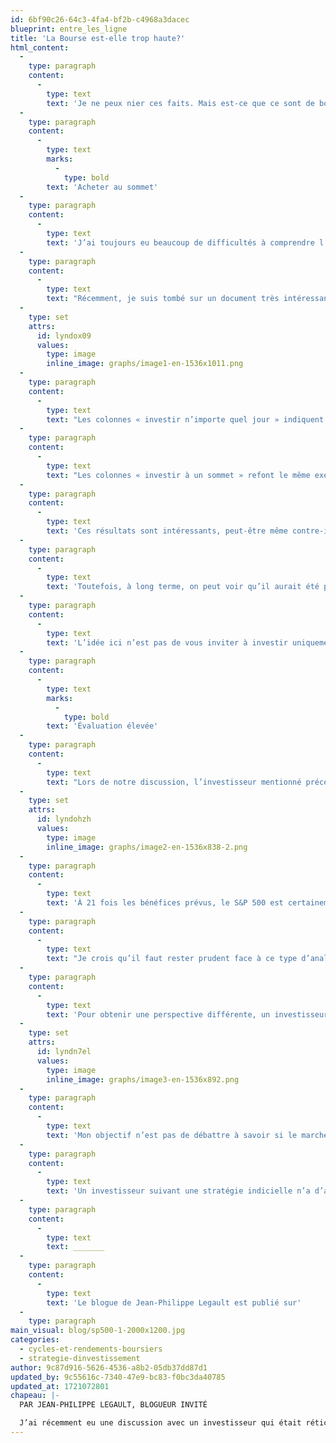 ```yaml
---
id: 6bf90c26-64c3-4fa4-bf2b-c4968a3dacec
blueprint: entre_les_ligne
title: 'La Bourse est-elle trop haute?'
html_content:
  -
    type: paragraph
    content:
      -
        type: text
        text: 'Je ne peux nier ces faits. Mais est-ce que ce sont de bonnes raisons pour ne pas investir?'
  -
    type: paragraph
    content:
      -
        type: text
        marks:
          -
            type: bold
        text: 'Acheter au sommet'
  -
    type: paragraph
    content:
      -
        type: text
        text: 'J’ai toujours eu beaucoup de difficultés à comprendre l’excuse du niveau élevé des marchés pour ne pas investir. Il est tout à fait naturel qu’un indice atteigne régulièrement de nouveaux sommets. Avec le temps, la croissance économique entraîne une hausse des bénéfices des sociétés et donc de leurs cours boursiers. Si vous examinez le graphique à très long terme d’un indice boursier, vous remarquerez qu’il présente une série de nouveaux sommets.'
  -
    type: paragraph
    content:
      -
        type: text
        text: "Récemment, je suis tombé sur un document très intéressant produit par J.P. Morgan Asset Management dans lequel les analystes ont tenté de calculer l’impact d’investir à un sommet. Voici le résultat\_:"
  -
    type: set
    attrs:
      id: lyndox09
      values:
        type: image
        inline_image: graphs/image1-en-1536x1011.png
  -
    type: paragraph
    content:
      -
        type: text
        text: "Les colonnes « investir n’importe quel jour » indiquent qu’un investisseur qui aurait acheté l’indice S&P 500 à tous les jours entre 1988 et 2023 et qui l’aurait conservé pendant un an aurait réalisé un rendement moyen de 11,9\_%. Sur trois mois, son rendement moyen aurait été de 2,9 % alors que sur trois ans, il aurait été de 40,2 %."
  -
    type: paragraph
    content:
      -
        type: text
        text: "Les colonnes « investir à un sommet » refont le même exercice, mais en prenant uniquement les jours où un nouveau sommet est atteint. Ainsi, un investisseur qui aurait investi uniquement lorsque le S&P 500 atteignait un sommet aurait obtenu, en moyenne, un rendement de 13,4\_% un an suivant son investissement."
  -
    type: paragraph
    content:
      -
        type: text
        text: 'Ces résultats sont intéressants, peut-être même contre-intuitifs. À court terme, un nouveau sommet n’est pas forcément synonyme de rendements supérieurs. Au contraire, il n’est pas rare de voir le marché prendre une pause ou même reculer légèrement dans les mois suivants un nouveau sommet.'
  -
    type: paragraph
    content:
      -
        type: text
        text: 'Toutefois, à long terme, on peut voir qu’il aurait été préférable d’investir uniquement aux sommets. L’explication la plus probable de ce phénomène est que les nouveaux sommets sont souvent regroupés. En effet, lorsque les marchés s’emballent, on risque de connaître une succession rapide de nouveaux sommets suivis d’une pause.'
  -
    type: paragraph
    content:
      -
        type: text
        text: 'L’idée ici n’est pas de vous inviter à investir uniquement lorsque le marché atteint un sommet. Mon objectif est de vous faire remarquer que la stratégie d’éviter d’investir à des sommets est futile.'
  -
    type: paragraph
    content:
      -
        type: text
        marks:
          -
            type: bold
        text: 'Évaluation élevée'
  -
    type: paragraph
    content:
      -
        type: text
        text: "Lors de notre discussion, l’investisseur mentionné précédemment m’indiquait aussi que le marché était «\_cher\_». Pour arriver à cette conclusion, il a utilisé le ratio cours/bénéfices prévus du S&P 500. Voici ce ratio depuis 2000\_:"
  -
    type: set
    attrs:
      id: lyndohzh
      values:
        type: image
        inline_image: graphs/image2-en-1536x838-2.png
  -
    type: paragraph
    content:
      -
        type: text
        text: 'À 21 fois les bénéfices prévus, le S&P 500 est certainement à un niveau élevé et largement supérieur à sa moyenne de 16,5 fois sur la période. À titre comparatif, le S&P 500 se négociait à près de 26 fois lors de la bulle des technos en 2000. Malgré cela, est-ce toujours une bonne raison pour ne pas investir?'
  -
    type: paragraph
    content:
      -
        type: text
        text: "Je crois qu’il faut rester prudent face à ce type d’analyse. Un facteur important à considérer est l’influence qu’ont les très grandes capitalisations sur l’indice. Les données les plus récentes indiquent que les huit « megacaps\_» (Alphabet, Amazon, Apple, Meta, Microsoft, Netflix, NVIDIA et Tesla) représentent à eux seuls 30\_% du S&P 500. Qui plus est, les bénéfices réalisés par ces huit sociétés représentent 20\_% des bénéfices totaux du S&P 500! Ces « megacaps\_» ont donc une forte influence sur le ratio cours/bénéfice du S&P 500. Sans ces huit sociétés, le ratio cours/bénéfices du S&P 500 serait d’environ 18,4 fois."
  -
    type: paragraph
    content:
      -
        type: text
        text: 'Pour obtenir une perspective différente, un investisseur pourrait, par exemple, examiner le S&P 400, un indice de moyennes capitalisations. L’évaluation est certainement plus près de la moyenne historique et ne semble pas surévaluée comme c’est le cas pour le S&P 500.'
  -
    type: set
    attrs:
      id: lyndn7el
      values:
        type: image
        inline_image: graphs/image3-en-1536x892.png
  -
    type: paragraph
    content:
      -
        type: text
        text: 'Mon objectif n’est pas de débattre à savoir si le marché est dispendieux ou non. Je veux plutôt mettre en garde les investisseurs contre le risque de généraliser. Ce ne sont pas tous les titres qui sont dispendieux et généraliser serait une erreur.'
  -
    type: paragraph
    content:
      -
        type: text
        text: 'Un investisseur suivant une stratégie indicielle n’a d’autres choix que de suivre le marché, à la hausse comme à la baisse. Cependant, la sélection de titres individuels, comme nous faisons chez COTE 100, offre la flexibilité d’éviter certains titres ou secteurs qui semblent surévalués. Même si le marché est au sommet, des opportunités d’investissement attrayantes existent. Il suffit de chercher!'
  -
    type: paragraph
    content:
      -
        type: text
        text: _______
  -
    type: paragraph
    content:
      -
        type: text
        text: 'Le blogue de Jean-Philippe Legault est publié sur'
  -
    type: paragraph
main_visual: blog/sp500-1-2000x1200.jpg
categories:
  - cycles-et-rendements-boursiers
  - strategie-dinvestissement
author: 9c87d916-5626-4536-a8b2-05db37dd87d1
updated_by: 9c55616c-7340-47e9-bc83-f0bc3da40785
updated_at: 1721072801
chapeau: |-
  PAR JEAN-PHILIPPE LEGAULT, BLOGUEUR INVITÉ

  J’ai récemment eu une discussion avec un investisseur qui était réticent à investir dans les marchés boursiers alors que les indices boursiers atteignent de nouveaux sommets. En effet, l’indice S&P 500 vient de toucher un nouveau sommet en atteignant 5 523 points, alors que le S&P/TSX est également tout près de son sommet atteint en mai dernier.
---
```

